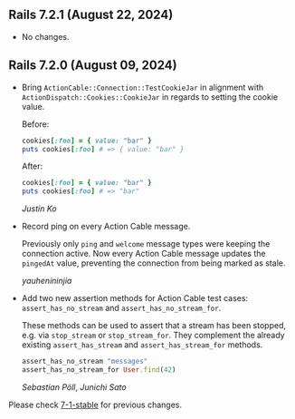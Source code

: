 ## Rails 7.2.1 (August 22, 2024) ##

*   No changes.


## Rails 7.2.0 (August 09, 2024) ##

*   Bring `ActionCable::Connection::TestCookieJar` in alignment with `ActionDispatch::Cookies::CookieJar` in regards to setting the cookie value.

    Before:

    ```ruby
    cookies[:foo] = { value: "bar" }
    puts cookies[:foo] # => { value: "bar" }
    ```

    After:

    ```ruby
    cookies[:foo] = { value: "bar" }
    puts cookies[:foo] # => "bar"
    ```

    *Justin Ko*

*   Record ping on every Action Cable message.

    Previously only `ping` and `welcome` message types were keeping the connection active.
    Now every Action Cable message updates the `pingedAt` value, preventing the connection
    from being marked as stale.

    *yauhenininjia*

*   Add two new assertion methods for Action Cable test cases: `assert_has_no_stream`
    and `assert_has_no_stream_for`.

    These methods can be used to assert that a stream has been stopped, e.g. via
    `stop_stream` or `stop_stream_for`. They complement the already existing
    `assert_has_stream` and `assert_has_stream_for` methods.

    ```ruby
    assert_has_no_stream "messages"
    assert_has_no_stream_for User.find(42)
    ```

    *Sebastian Pöll*, *Junichi Sato*

Please check [7-1-stable](https://github.com/rails/rails/blob/7-1-stable/actioncable/CHANGELOG.md) for previous changes.
